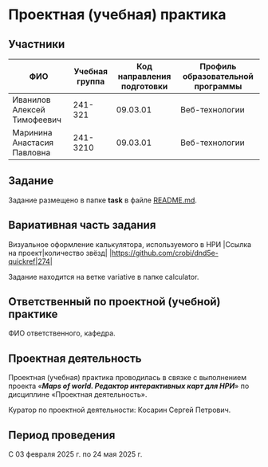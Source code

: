 # Проектная (учебная) практика

## Участники

| ФИО | Учебная группа | Код направления подготовки | Профиль образовательной программы |
|-|-|-|-|
| Иванилов Алексей Тимофеевич | 241-321 | 09.03.01 | Веб-технологии |
| Маринина Анастасия Павловна | 241-3210 | 09.03.01 | Веб-технологии |

## Задание

Задание размещено в папке **task** в файле [README.md](task/README.md).

## Вариативная часть задания

Визуальное оформление калькулятора, используемого в НРИ
|Ссылка на проект|количество звёзд|
|https://github.com/crobi/dnd5e-quickref|274|

Задание находится на ветке variative в папке calculator.

## Ответственный по проектной (учебной) практике

ФИО ответственного, кафедра.

## Проектная деятельность

Проектная (учебная) практика проводилась в связке с выполнением проекта «***Maps of world. Редактор интерактивных карт для НРИ***» по дисциплине «Проектная деятельность».

Куратор по проектной деятельности: Косарин Сергей Петрович.

## Период проведения

С 03 февраля 2025 г. по 24 мая 2025 г.